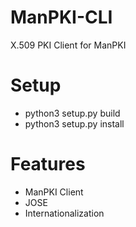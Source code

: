 # ManPKI-CLI
X.509 PKI Client for ManPKI

Setup
==========================================
- python3 setup.py build
- python3 setup.py install


Features
==========================================
- ManPKI Client
- JOSE
- Internationalization